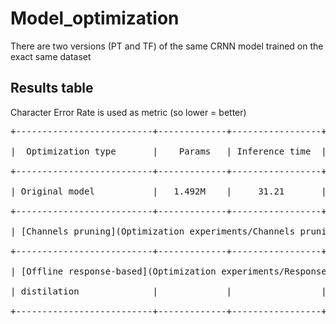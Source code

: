 # Model_optimization

There are two versions (PT and TF) of the same CRNN model trained on the exact same dataset

## Results table
Character Error Rate is used as metric (so lower = better)
<pre>
+--------------------------+-------------+-----------------+------------+---------------+<br />
|  Optimization type       |    Params   | Inference time  | Loss value | Metric value  |<br />
+--------------------------+-------------+-----------------+------------+---------------+<br />
| Original model           |   1.492M    |     31.21       |  0.623181  |   0.049073    |<br />
+--------------------------+-------------+-----------------+------------+---------------+<br />
| [Channels pruning](Optimization experiments/Channels pruning.ipynb)         |   1.389M    |     25.78       |  0.904908  |   0.055323    |<br />
+--------------------------+-------------+-----------------+------------+---------------+<br />
| [Offline response-based](Optimization experiments/Response_based_distilation.ipynb)   |   0.922M    |     24.54       |  1.161216  |   0.054938    |<br />
| distilation              |             |                 |            |               |<br />
+--------------------------+-------------+-----------------+------------+---------------+<br />
</pre>
